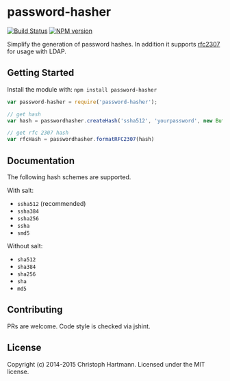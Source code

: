 # password-hasher

[![Build Status](https://travis-ci.org/chris-rock/password-hasher.svg?branch=master)](https://travis-ci.org/chris-rock/password-hasher) [![NPM version](https://badge.fury.io/js/chris-rock%2Fpassword-hasher.svg)](https://badge.fury.io/js/chris-rock%2Fpassword-hasher.svg)

Simplify the generation of password hashes. In addition it supports [rfc2307](https://www.ietf.org/rfc/rfc2307.txt) for usage with LDAP.

## Getting Started

Install the module with: `npm install password-hasher`

```javascript
var password-hasher = require('password-hasher');

// get hash
var hash = passwordhasher.createHash('ssha512', 'yourpassword', new Buffer('85ebf65c7169c4e7', 'hex'));

// get rfc 2307 hash
var rfcHash = passwordhasher.formatRFC2307(hash)
```

## Documentation

The following hash schemes are supported. 

With salt:

* `ssha512` (recommended)
* `ssha384`
* `ssha256`
* `ssha`
* `smd5`

Without salt:

* `sha512`
* `sha384`
* `sha256`
* `sha`
* `md5`

## Contributing

PRs are welcome. Code style is checked via jshint.

## License
Copyright (c) 2014-2015 Christoph Hartmann. Licensed under the MIT license.
